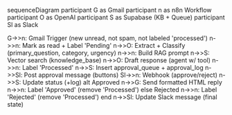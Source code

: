 sequenceDiagram
  participant G as Gmail
  participant n as n8n Workflow
  participant O as OpenAI
  participant S as Supabase (KB + Queue)
  participant Sl as Slack

  G->>n: Gmail Trigger (new unread, not spam, not labeled 'processed')
  n->>n: Mark as read + Label 'Pending'
  n->>O: Extract + Classify (primary_question, category, urgency)
  n->>n: Build RAG prompt
  n->>S: Vector search (knowledge_base)
  n->>O: Draft response (agent w/ tool)
  n->>n: Label 'Processed'
  n->>S: Insert approval_queue + approval_log
  n->>Sl: Post approval message (buttons)
  Sl->>n: Webhook (approve/reject)
  n->>S: Update status (+log)
  alt Approved
    n->>G: Send formatted HTML reply
    n->>n: Label 'Approved' (remove 'Processed')
  else Rejected
    n->>n: Label 'Rejected' (remove 'Processed')
  end
  n->>Sl: Update Slack message (final state)
